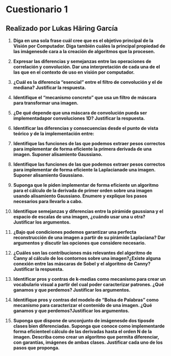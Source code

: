 # Cuestionario 1
## Realizado por Lukas Häring García

1. **Diga en una sola frase cuál cree que es el objetivo principal de la Visión por Computador. Diga también cuáles la principal propiedad de las imágenesde cara a la creación de algoritmos que la procesen.**


2. **Expresar las diferencias y semejanzas entre las operaciones de correlación y convolución. Dar una interpretación de cada una de el las que en el contexto de uso en visión por computador.**

3. **¿Cuál es la diferencia “esencial” entre el filtro de convolución y el de mediana? Justificar la  respuesta.**

4. **Identifique el “mecanismo concreto” que usa un filtro de máscara para transformar una imagen.**

5. **¿De qué depende que una máscara de convolución pueda ser implementadapor convoluciones 1D? Justificar la respuesta.**

6. **Identificar las diferencias y consecuencias desde el punto de vista teórico y de la implementación entre:**

7. **Identifique las funciones de las que podemos extraer pesos correctos para implementar de forma eficiente la primera derivada de una imagen. Suponer alisamiento Gaussiano.**

8. **Identifique las funciones de las que podemos extraer pesos correctos para implementar de forma eficiente la Laplacianade una imagen. Suponer alisamiento Gaussiano.**

9. **Suponga que le piden implementar de forma eficiente un algoritmo para el cálculo de la derivada de primer orden sobre una imagen usando alisamiento Gaussiano. Enumere y explique los pasos necesarios para llevarlo a cabo.**

10. **Identifique semejanzas y diferencias entre la pirámide gaussiana y el espacio de escalas de una imagen, ¿cuándo usar una u otra? Justificar los argumentos.**

11. **¿Bajo qué condiciones podemos garantizar una perfecta reconstrucción de una imagen a partir de su pirámide Laplaciana? Dar argumentos y discutir las opciones que considere necesario.**

12. **¿Cuáles son las contribuciones más relevantes del algoritmo de Canny al cálculo de los contornos sobre una imagen?¿Existe alguna conexión entre las máscaras de Sobel y el algoritmo de Canny? Justificar la respuesta.**

13. **Identificar pros y contras de k-medias como mecanismo para crear un vocabulario visual a partir del cual poder caracterizar patrones. ¿Qué ganamos y que perdemos? Justificar los argumentos.**

14. **Identifique pros y contras del modelo de “Bolsa de Palabras” como mecanismo para caracterizar el contenido de una imagen. ¿Qué ganamos y que perdemos?Justificar los argumentos.**

15. **Suponga que dispone de unconjunto de imágenesde dos tiposde clases bien diferenciadas. Suponga que conoce como implementarde forma eficienteel cálculo de las derivadas hasta el orden N de la imagen. Describa como crear un algoritmo que permita diferenciar, con garantías, imágenes de ambas clases. Justificar cada uno de los pasos que proponga.**
